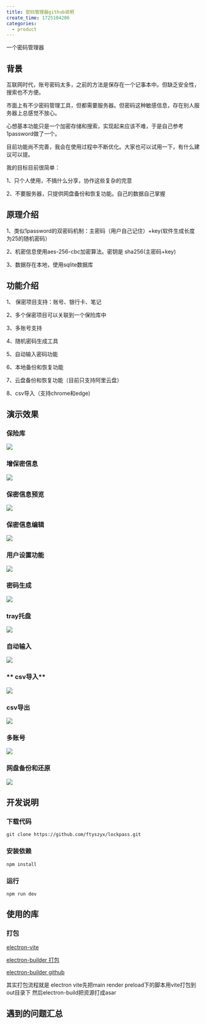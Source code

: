 ```yaml
---
title: 密码管理器github说明
create_time: 1725104206
categories:
  - product
---
```



一个密码管理器

## **背景**

互联网时代，账号密码太多，之前的方法是保存在一个记事本中。但缺乏安全性，搜索也不方便。

市面上有不少密码管理工具，但都需要服务器。但密码这种敏感信息，存在别人服务器上总感觉不放心。

心想基本功能只是一个加密存储和搜索，实现起来应该不难，于是自己参考1password做了一个。

目前功能尚不完善，我会在使用过程中不断优化。大家也可以试用一下，有什么建议可以提。

我的目标目前很简单：

1、只个人使用，不搞什么分享，协作这些复杂的完意

2、不要服务器，只提供网盘备份和恢复功能。自己的数据自己掌握

## **原理介绍**

1、类似1password的双密码机制：主密码（用户自己记住）+key(软件生成长度为25的随机密码）

2、机密信息使用aes-256-cbc加密算法。密钥是 sha256(主密码+key)

3、数据存在本地，使用sqlite数据库

## **功能介绍**

1、 保密项目支持：账号、银行卡、笔记

2、多个保密项目可以关联到一个保险库中

3、多账号支持

4、随机密码生成工具

5、自动输入密码功能

6、本地备份和恢复功能

7、云盘备份和恢复功能（目前只支持阿里云盘）

8、csv导入（支持chrome和edge)

## **演示效果**

### **保险库**

<img src="/assets/J2JSbjsYpots6zxdObtcLQjNnvg.gif" src-width="918" class="markdown-img m-auto" src-height="614" align="center"/>

### **增保密信息**

<img src="/assets/WIpwbuzdpov0QBx3gfhcv5hmnJd.gif" src-width="874" class="markdown-img m-auto" src-height="654" align="center"/>

### **保密信息预览**

<img src="/assets/PaRDbyqASo5B6rx57X2cfdd0nTe.gif" src-width="974" class="markdown-img m-auto" src-height="728" align="center"/>

### **保密信息编辑**

<img src="/assets/VZtRbLDijoYEqAx02CccGMeMnhd.gif" src-width="878" class="markdown-img m-auto" src-height="652" align="center"/>

### **用户设置功能**

<img src="/assets/Ud6ibdHu7o4PCSxPeuicyVfXngd.gif" src-width="872" class="markdown-img m-auto" src-height="612" align="center"/>

### **密码生成**

<img src="/assets/R0yGbj9laoiboRx2fZ8ce9Nmnld.gif" src-width="1028" class="markdown-img m-auto" src-height="656" align="center"/>

### **tray托盘**

<img src="/assets/O9iNbgRj3ok9YbxggjdcwlZynDS.png" src-width="244" class="markdown-img m-auto" src-height="140" align="center"/>

### **自动输入**

<img src="/assets/ARvUbClubozD6txiiN9cneAJnRh.gif" src-width="864" class="markdown-img m-auto" src-height="436" align="center"/>

### ** csv导入**

<img src="/assets/Z7RObWhM0ouHS3xy4vKcvdV1nbg.gif" src-width="876" class="markdown-img m-auto" src-height="656" align="center"/>

### **csv导出**

<img src="/assets/X170bJ7sAoigCQxBD5HcmunnnRg.gif" src-width="874" class="markdown-img m-auto" src-height="644" align="center"/>

### **多账号**

<img src="/assets/PL7hbSig9oE2dyxlGXzc4Ep2neg.gif" src-width="860" class="markdown-img m-auto" src-height="642" align="center"/>

### **网盘备份和还原**

<img src="/assets/EVN3bnF86oCDlExf0WNcnFTdnSg.gif" src-width="858" class="markdown-img m-auto" src-height="636" align="center"/>

## **开发说明**

### **下载代码**

```text
git clone https://github.com/ftyszyx/lockpass.git
```

### **安装依赖**

```text
npm install
```

### **运行**

```text
npm run dev
```

## **使用的库**

### **打包**

[electron-vite](https://github.com/alex8088/electron-vite)

<u>electron-builder 打包</u>

<u>electron-builder github</u>

其实打包流程就是 electron vite先把main render preload下的脚本用vite打包到out目录下 然后electron-build把资源打成asar

## **遇到的问题汇总**

